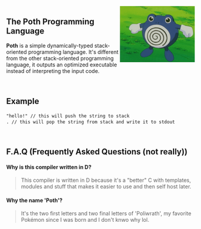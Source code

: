 <img width="200px" src="./media/poliwrath.gif" align="right"/>

## The Poth Programming Language
**Poth** is a simple dynamically-typed stack-oriented programming language. It's different from the other stack-oriented programming language, it outputs an optimized executable instead of interpreting the input code.

<br/>

## Example
```
"hello!" // this will push the string to stack
. // this will pop the string from stack and write it to stdout
```

<br/>

## F.A.Q (Frequently Asked Questions (not really))
#### Why is this compiler written in D?
> This compiler is written in D because it's a "better" C with templates, modules and stuff that makes it easier to use and then self host later.

#### Why the name 'Poth'?
> It's the two first letters and two final letters of 'Poliwrath', my favorite Pokémon since I was born and I don't knwo why lol.